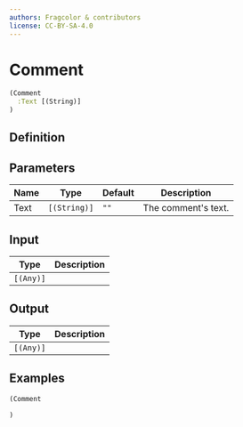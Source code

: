 ```yaml
---
authors: Fragcolor & contributors
license: CC-BY-SA-4.0
---
```



# Comment

```clojure
(Comment
  :Text [(String)]
)
```


## Definition




## Parameters

| Name | Type | Default | Description |
|------|------|---------|-------------|
| Text | `[(String)]` | `""` | The comment's text. |


## Input

| Type | Description |
|------|-------------|
| `[(Any)]` |  |


## Output

| Type | Description |
|------|-------------|
| `[(Any)]` |  |


## Examples

```clojure
(Comment

)
```
